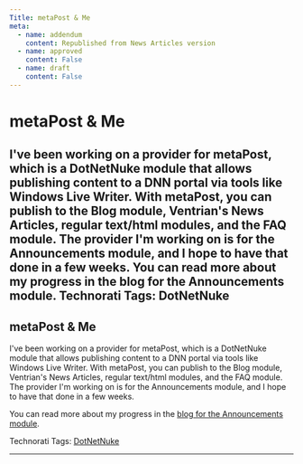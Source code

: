 ```yaml
---
Title: metaPost & Me
meta:
  - name: addendum
    content: Republished from News Articles version
  - name: approved
    content: False
  - name: draft
    content: False
---
```

# metaPost & Me
I've been working on a provider for metaPost, which is a DotNetNuke module that allows publishing content to a DNN portal via tools like Windows Live Writer. With metaPost, you can publish to the Blog module, Ventrian's News Articles, regular text/html modules, and the FAQ module. The provider I'm working on is for the Announcements module, and I hope to have that done in a few weeks.  You can read more about my progress in the blog for the Announcements module.  Technorati Tags: DotNetNuke
---
## metaPost & Me


I've been working on a provider for metaPost, which is a DotNetNuke module that allows publishing content to a DNN portal via tools like Windows Live Writer. With metaPost, you can publish to the Blog module, Ventrian's News Articles, regular text/html modules, and the FAQ module. The provider I'm working on is for the Announcements module, and I hope to have that done in a few weeks.



You can read more about my progress in the [blog for the Announcements module](http://dnn.itcrossing.com/metaPostTeamBlog/tabid/258/BlogID/28/Default.aspx).


Technorati Tags: [DotNetNuke](http://technorati.com/tags/DotNetNuke)




---
